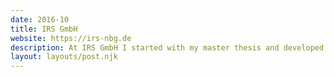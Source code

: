 ```yaml
---
date: 2016-10
title: IRS GmbH
website: https://irs-nbg.de
description: At IRS GmbH I started with my master thesis and developed an alternative to Adobe's DPS Folios using web technologies. Afterwards, I was significantly involved in the conception and implementation of a native as well as customer-tailored application there on a full-time basis.
layout: layouts/post.njk
---
```

